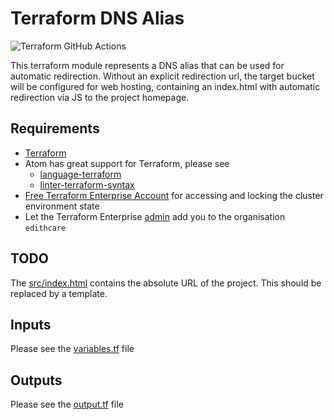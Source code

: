 # Terraform DNS Alias

![Terraform GitHub Actions](https://github.com/edithcare/terraform-aws-dnsalias/workflows/Terraform%20GitHub%20Actions/badge.svg)

This terraform module represents a DNS alias that can be used for automatic redirection. Without an explicit redirection url,
the target bucket will be configured for web hosting, containing an index.html with automatic redirection via JS 
to the project homepage.

## Requirements

* [Terraform](https://www.terraform.io/downloads.html)
* Atom has great support for Terraform, please see
    * [language-terraform](https://atom.io/packages/language-terraform)
    * [linter-terraform-syntax](https://atom.io/packages/linter-terraform-syntax)
* [Free Terraform Enterprise Account](https://app.terraform.io/account/new) for accessing and locking the cluster environment state
* Let the Terraform Enterprise [admin](https://github.com/drobakowski) add you to the organisation `edithcare`

## TODO

The [src/index.html](src/index.html) contains the absolute URL of the project. This should be replaced by a template.


## Inputs

Please see the [variables.tf](variables.tf) file

## Outputs

Please see the [output.tf](output.tf) file
